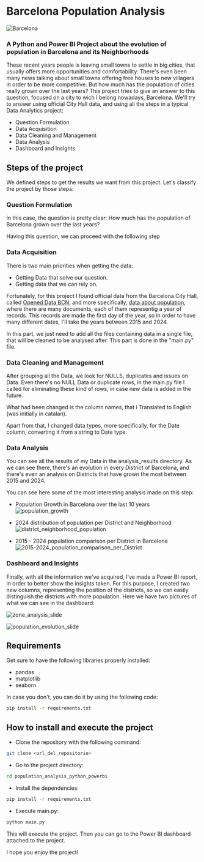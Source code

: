 # Barcelona Population Analysis

![Barcelona](dashboard_images/dashboard_cover.jpg)

### A Python and Power BI Project about the evolution of population in Barcelona and its Neighborhoods

These recent years people is leaving small towns to settle in big cities, that usually offers more opportunities and comfortability. There's even been many news talking about small towns offering free houses to new villagers in order to be more competitive. But how much has the population of cities really grown over the last years? This project tries to give an answer to this question, focused on a city to wich I belong nowadays, Barcelona. We'll try to answer using official City Hall data, and using all the steps in a typical Data Analytics project:

* Question Formulation
* Data Acquisition
* Data Cleaning and Management
* Data Analysis
* Dashboard and Insights


## Steps of the project

We defined steps to get the results we want from this project. Let's classify the project by those steps:

### Question Formulation

In this case, the question is pretty clear: How much has the population of Barcelona grown over the last years? 

Having this question, we can proceed with the following step

### Data Acquisition

There is two main priorities when getting the data: 

- Getting Data that solve our question.
- Getting data that we can rely on.

Fortunately, for this project I found official data from the Barcelona City Hall, called [Opened Data BCN](https://opendata-ajuntament.barcelona.cat/en/), and more specifically, [data about population](https://opendata-ajuntament.barcelona.cat/data/en/dataset/pad_mdbas), where there are many documents, each of them representig a year of records. This records are made the first day of the year, so in order to have many different dates, I'll take the years between 2015 and 2024.

In this part, we just need to add all the files containing data in a single file, that will be cleaned to be analysed after. This part is done in the "main.py" file.

### Data Cleaning and Management

After grouping all the Data, we look for NULLS, duplicates and issues on Data. Even there's no NULL Data or duplicate rows, in the main.py file I called for eliminating these kind of rows, in case new data is added in the future.

What had been changed is the column names, that i Translated to English (was initially in catalan).

Apart from that, I changed data types, more specifically, for the Date column, converting it from a string to Date type.

### Data Analysis

You can see all the results of my Data in the analysis_results directory. As we can see there, there's an evolution in every District of Barcelona, and there's even an analysis on Districts that have grown the most between 2015 and 2024.

You can see here some of the most interesting analysis made on this step:


- Population Growth in Barcelona over the last 10 years
![population_growth](analysis_results/population_growth.png)


- 2024 distribution of population per District and Neighborhood
![district_neighborhood_population](analysis_results/district_neighborhood_population_2024.png)


- 2015 - 2024 population comparison per District in Barcelona
![2015-2024_population_comparison_per_District](analysis_results/2024-2015_population_comparison_per_district.png)


### Dashboard and Insights

Finally, with all the information we've acquired, I've made a Power BI report, in order to better show the insights taken. For this purpose, I created two new columns, representing the position of the districts, so we can easily distinguish the districts with more population. Here we have two pictures of what we can see in the dashboard:

![zone_analysis_slide](dashboard_images/zone_analysis_slide.PNG)

![population_evolution_slide](dashboard_images/population_evolution_slide.PNG)


## Requirements

Get sure to have the following libraries properly installed:

- pandas
- matplotlib
- seaborn

In case you don't, you can do it by using the following code:

```bash
pip install -r requirements.txt
```


## How to install and execute the project

- Clone the repository with the following command:

```bash
git clone <url_del_repositorio>
```

- Go to the project directory:

```bash
cd population_analysis_python_powerbi
```

- Install the dependencies:

```bash
pip install -r requirements.txt
```

- Execute main.py:

```bash
python main.py
```

This will execute the project. Then you can go to the Power BI dashboard attached to the project. 


I hope you enjoy the project!